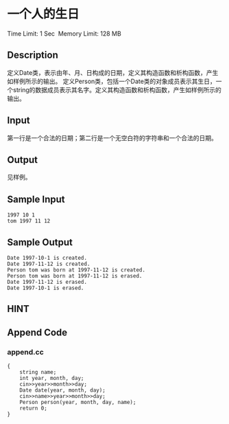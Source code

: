 # 一个人的生日
Time Limit: 1 Sec  Memory Limit: 128 MB


## Description
定义Date类，表示由年、月、日构成的日期，定义其构造函数和析构函数，产生如样例所示的输出。
定义Person类，包括一个Date类的对象成员表示其生日，一个string的数据成员表示其名字。定义其构造函数和析构函数，产生如样例所示的输出。

## Input
第一行是一个合法的日期；第二行是一个无空白符的字符串和一个合法的日期。

## Output
见样例。

## Sample Input
```
1997 10 1
tom 1997 11 12
```
## Sample Output
```
Date 1997-10-1 is created.
Date 1997-11-12 is created.
Person tom was born at 1997-11-12 is created.
Person tom was born at 1997-11-12 is erased.
Date 1997-11-12 is erased.
Date 1997-10-1 is erased.
```

## HINT


## Append Code
### append.cc
```cppint main()
{
    string name;
    int year, month, day;
    cin>>year>>month>>day;
    Date date(year, month, day);
    cin>>name>>year>>month>>day;
    Person person(year, month, day, name);
    return 0;
}
```
